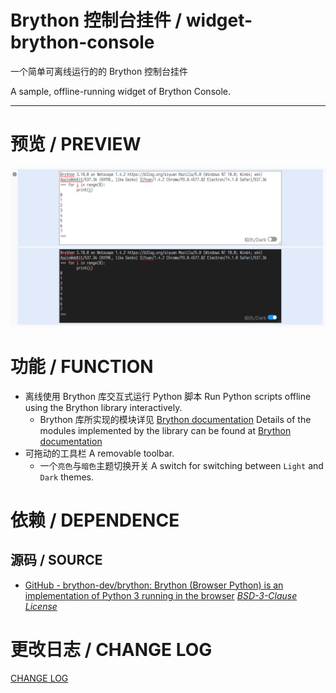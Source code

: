 # Brython 控制台挂件 / widget-brython-console

一个简单可离线运行的的 Brython 控制台挂件

A sample, offline-running widget of Brython Console.

---

# 预览 / PREVIEW

![preview.png](./preview.png)

# 功能 / FUNCTION

- 离线使用 Brython 库交互式运行 Python 脚本
  Run Python scripts offline using the Brython library interactively.
  - Brython 库所实现的模块详见 [Brython documentation](https://brython.info/static_doc/en/intro.html)
    Details of the modules implemented by the library can be found at [Brython documentation](https://brython.info/static_doc/en/intro.html)
- 可拖动的工具栏
  A removable toolbar.
  - 一个`亮色`与`暗色`主题切换开关
    A switch for switching between `Light` and `Dark` themes.

# 依赖 / DEPENDENCE

## 源码 / SOURCE

- [GitHub - brython-dev/brython: Brython (Browser Python) is an implementation of Python 3 running in the browser](https://github.com/brython-dev/brython) *[BSD\-3\-Clause License](https://github.com/brython-dev/brython/blob/master/LICENCE.txt)*

# 更改日志 / CHANGE LOG

[CHANGE LOG](./CHANGELOG.md)
